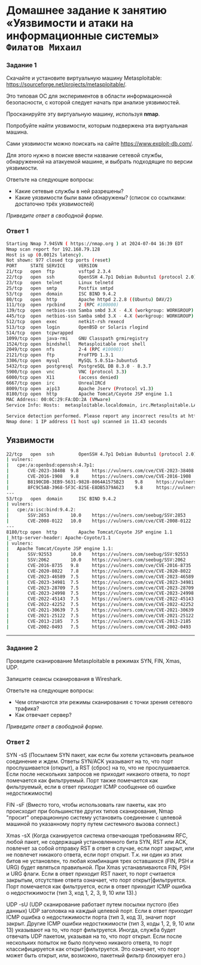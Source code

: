 # Домашнее задание к занятию «Уязвимости и атаки на информационные системы» `Филатов Михаил`

### Задание 1

Скачайте и установите виртуальную машину Metasploitable: <https://sourceforge.net/projects/metasploitable/>.

Это типовая ОС для экспериментов в области информационной безопасности, с которой следует начать при анализе уязвимостей.

Просканируйте эту виртуальную машину, используя **nmap**.

Попробуйте найти уязвимости, которым подвержена эта виртуальная машина.

Сами уязвимости можно поискать на сайте <https://www.exploit-db.com/>.

Для этого нужно в поиске ввести название сетевой службы, обнаруженной на атакуемой машине, и выбрать подходящие по версии уязвимости.

Ответьте на следующие вопросы:

- Какие сетевые службы в ней разрешены?
- Какие уязвимости были вами обнаружены? (список со ссылками: достаточно трёх уязвимостей)

*Приведите ответ в свободной форме.*

### Ответ 1

```bash
Starting Nmap 7.94SVN ( https://nmap.org ) at 2024-07-04 16:39 EDT
Nmap scan report for 192.168.79.128
Host is up (0.0012s latency).
Not shown: 977 closed tcp ports (reset)
PORT     STATE SERVICE     VERSION
21/tcp   open  ftp         vsftpd 2.3.4
22/tcp   open  ssh         OpenSSH 4.7p1 Debian 8ubuntu1 (protocol 2.0)
23/tcp   open  telnet      Linux telnetd
25/tcp   open  smtp        Postfix smtpd
53/tcp   open  domain      ISC BIND 9.4.2
80/tcp   open  http        Apache httpd 2.2.8 ((Ubuntu) DAV/2)
111/tcp  open  rpcbind     2 (RPC #100000)
139/tcp  open  netbios-ssn Samba smbd 3.X - 4.X (workgroup: WORKGROUP)
445/tcp  open  netbios-ssn Samba smbd 3.X - 4.X (workgroup: WORKGROUP)
512/tcp  open  exec        netkit-rsh rexecd
513/tcp  open  login       OpenBSD or Solaris rlogind
514/tcp  open  tcpwrapped
1099/tcp open  java-rmi    GNU Classpath grmiregistry
1524/tcp open  bindshell   Metasploitable root shell
2049/tcp open  nfs         2-4 (RPC #100003)
2121/tcp open  ftp         ProFTPD 1.3.1
3306/tcp open  mysql       MySQL 5.0.51a-3ubuntu5
5432/tcp open  postgresql  PostgreSQL DB 8.3.0 - 8.3.7
5900/tcp open  vnc         VNC (protocol 3.3)
6000/tcp open  X11         (access denied)
6667/tcp open  irc         UnrealIRCd
8009/tcp open  ajp13       Apache Jserv (Protocol v1.3)
8180/tcp open  http        Apache Tomcat/Coyote JSP engine 1.1
MAC Address: 00:0C:29:FA:DD:2A (VMware)
Service Info: Hosts:  metasploitable.localdomain, irc.Metasploitable.LAN; OSs: Unix, Linux; CPE: cpe:/o:linux:linux_kernel

Service detection performed. Please report any incorrect results at https://nmap.org/submit/ .
Nmap done: 1 IP address (1 host up) scanned in 11.43 seconds
```

## Уязвимости

```bash
22/tcp   open  ssh         OpenSSH 4.7p1 Debian 8ubuntu1 (protocol 2.0)
| vulners:
|   cpe:/a:openbsd:openssh:4.7p1:
|       CVE-2023-38408  9.8     https://vulners.com/cve/CVE-2023-38408
|       CVE-2016-1908   9.8     https://vulners.com/cve/CVE-2016-1908
|       B8190CDB-3EB9-5631-9828-8064A1575B23    9.8     https://vulners.com/githubexploit/B8190CDB-3EB9-5631-9828-8064A1575B23  *EXPLOIT*
|       8FC9C5AB-3968-5F3C-825E-E8DB5379A623    9.8     https://vulners.com/githubexploit/8FC9C5AB-3968-5F3C-825E-E8DB5379A623  *EXPLOIT*
---
53/tcp   open  domain      ISC BIND 9.4.2
| vulners:
|   cpe:/a:isc:bind:9.4.2:
|       SSV:2853        10.0    https://vulners.com/seebug/SSV:2853     *EXPLOIT*
|       CVE-2008-0122   10.0    https://vulners.com/cve/CVE-2008-0122
---
8180/tcp open  http        Apache Tomcat/Coyote JSP engine 1.1
|_http-server-header: Apache-Coyote/1.1
| vulners:
|   Apache Tomcat/Coyote JSP engine 1.1:
|       SSV:92553       10.0    https://vulners.com/seebug/SSV:92553    *EXPLOIT*
|       SSV:2062        10.0    https://vulners.com/seebug/SSV:2062     *EXPLOIT*
|       CVE-2016-8735   9.8     https://vulners.com/cve/CVE-2016-8735
|       CVE-2020-8022   7.8     https://vulners.com/cve/CVE-2020-8022
|       CVE-2023-46589  7.5     https://vulners.com/cve/CVE-2023-46589
|       CVE-2023-34981  7.5     https://vulners.com/cve/CVE-2023-34981
|       CVE-2023-28709  7.5     https://vulners.com/cve/CVE-2023-28709
|       CVE-2023-24998  7.5     https://vulners.com/cve/CVE-2023-24998
|       CVE-2022-45143  7.5     https://vulners.com/cve/CVE-2022-45143
|       CVE-2022-42252  7.5     https://vulners.com/cve/CVE-2022-42252
|       CVE-2021-30639  7.5     https://vulners.com/cve/CVE-2021-30639
|       CVE-2021-25122  7.5     https://vulners.com/cve/CVE-2021-25122
|       CVE-2013-2185   7.5     https://vulners.com/cve/CVE-2013-2185
|       CVE-2002-0493   7.5     https://vulners.com/cve/CVE-2002-0493

```

---

### Задание 2

Проведите сканирование Metasploitable в режимах SYN, FIN, Xmas, UDP.

Запишите сеансы сканирования в Wireshark.

Ответьте на следующие вопросы:

- Чем отличаются эти режимы сканирования с точки зрения сетевого трафика?
- Как отвечает сервер?

*Приведите ответ в свободной форме.*

### Ответ 2

SYN -sS (Посылаем SYN пакет, как если бы хотели установить реальное соединение и ждем. Ответы SYN/ACK указывают на то, что порт прослушивается (открыт), а RST (сброс) на то, что не прослушивается. Если после нескольких запросов не приходит никакого ответа, то порт помечается как фильтруемый. Порт также помечается как фильтруемый, если в ответ приходит ICMP сообщение об ошибке недостижимости)

FIN -sF (Вместо того, чтобы использовать raw пакеты, как это происходит при большинстве других типов сканирования, Nmap "просит" операционную систему установить соединение с целевой машиной по указанному порту путем системного вызова connect.)

Xmas -sX (Когда сканируется система отвечающая требованиям RFC, любой пакет, не содержащий установленного бита SYN, RST или ACK, повлечет за собой отправку RST в ответ в случае, если порт закрыт, или не повлечет никакого ответа, если порт открыт. Т.к. ни один из этих битов не установлен, то любая комбинация трех оставшихся (FIN, PSH и URG) будет являться правильной. При Xmas устанавливаются FIN, PSH и URG флаги. Если в ответ приходит RST пакет, то порт считается закрытым, отсутствие ответа означает, что порт открыт|фильтруется. Порт помечается как фильтруется, если в ответ приходит ICMP ошибка о недостижимости (тип 3, код 1, 2, 3, 9, 10 или 13).)

UDP -sU (UDP сканирование работает путем посылки пустого (без данных) UDP заголовка на каждый целевой порт. Если в ответ приходит ICMP ошибка о недостижимости порта (тип 3, код 3), значит порт закрыт. Другие ICMP ошибки недостижимости (тип 3, коды 1, 2, 9, 10 или 13) указывают на то, что порт фильтруется. Иногда, служба будет отвечать UDP пакетом, указывая на то, что порт открыт. Если после нескольких попыток не было получено никакого ответа, то порт классифицируется как открыт|фильтруется. Это означает, что порт может быть открыт, или, возможно, пакетный фильтр блокирует его.)
